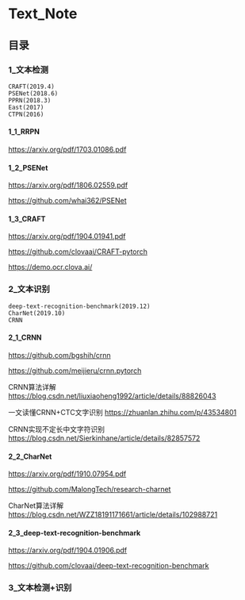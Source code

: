 # Text_Note

## 目录

### 1_文本检测

```
CRAFT(2019.4)
PSENet(2018.6)
PPRN(2018.3)
East(2017)
CTPN(2016)
```

#### 1_1_RRPN

https://arxiv.org/pdf/1703.01086.pdf

#### 1_2_PSENet

https://arxiv.org/pdf/1806.02559.pdf

https://github.com/whai362/PSENet

#### 1_3_CRAFT

https://arxiv.org/pdf/1904.01941.pdf

https://github.com/clovaai/CRAFT-pytorch

https://demo.ocr.clova.ai/


### 2_文本识别

```
deep-text-recognition-benchmark(2019.12)
CharNet(2019.10)
CRNN
```

#### 2_1_CRNN

https://github.com/bgshih/crnn

https://github.com/meijieru/crnn.pytorch

CRNN算法详解 https://blog.csdn.net/liuxiaoheng1992/article/details/88826043

一文读懂CRNN+CTC文字识别 https://zhuanlan.zhihu.com/p/43534801

CRNN实现不定长中文字符识别 https://blog.csdn.net/Sierkinhane/article/details/82857572

#### 2_2_CharNet

https://arxiv.org/pdf/1910.07954.pdf

https://github.com/MalongTech/research-charnet

CharNet算法详解 https://blog.csdn.net/WZZ18191171661/article/details/102988721

#### 2_3_deep-text-recognition-benchmark

https://arxiv.org/pdf/1904.01906.pdf

https://github.com/clovaai/deep-text-recognition-benchmark

### 3_文本检测+识别

